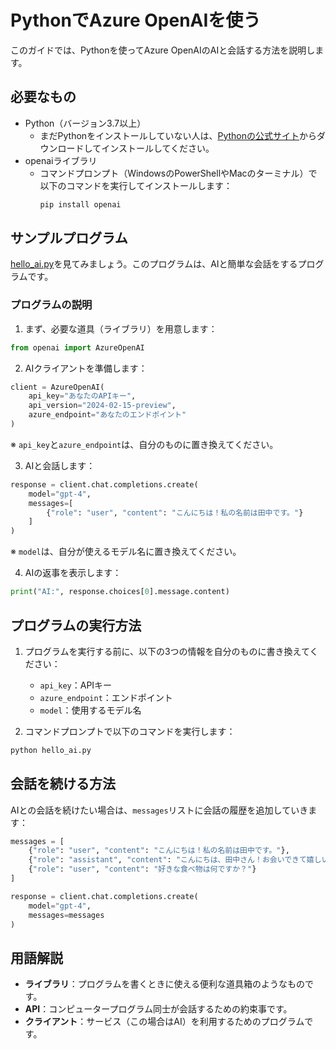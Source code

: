 # PythonでAzure OpenAIを使う

このガイドでは、Pythonを使ってAzure OpenAIのAIと会話する方法を説明します。

## 必要なもの
- Python（バージョン3.7以上）
  - まだPythonをインストールしていない人は、[Pythonの公式サイト](https://www.python.org/downloads/)からダウンロードしてインストールしてください。
- openaiライブラリ
  - コマンドプロンプト（WindowsのPowerShellやMacのターミナル）で以下のコマンドを実行してインストールします：
    ```bash
    pip install openai
    ```

## サンプルプログラム

[hello_ai.py](../../samples/python/hello_ai.py)を見てみましょう。このプログラムは、AIと簡単な会話をするプログラムです。

### プログラムの説明

1. まず、必要な道具（ライブラリ）を用意します：
```python
from openai import AzureOpenAI
```

2. AIクライアントを準備します：
```python
client = AzureOpenAI(
    api_key="あなたのAPIキー",
    api_version="2024-02-15-preview",
    azure_endpoint="あなたのエンドポイント"
)
```
※ `api_key`と`azure_endpoint`は、自分のものに置き換えてください。

3. AIと会話します：
```python
response = client.chat.completions.create(
    model="gpt-4",
    messages=[
        {"role": "user", "content": "こんにちは！私の名前は田中です。"}
    ]
)
```
※ `model`は、自分が使えるモデル名に置き換えてください。

4. AIの返事を表示します：
```python
print("AI:", response.choices[0].message.content)
```

## プログラムの実行方法

1. プログラムを実行する前に、以下の3つの情報を自分のものに書き換えてください：
   - `api_key`：APIキー
   - `azure_endpoint`：エンドポイント
   - `model`：使用するモデル名

2. コマンドプロンプトで以下のコマンドを実行します：
```bash
python hello_ai.py
```

## 会話を続ける方法

AIとの会話を続けたい場合は、`messages`リストに会話の履歴を追加していきます：

```python
messages = [
    {"role": "user", "content": "こんにちは！私の名前は田中です。"},
    {"role": "assistant", "content": "こんにちは、田中さん！お会いできて嬉しいです。"},
    {"role": "user", "content": "好きな食べ物は何ですか？"}
]

response = client.chat.completions.create(
    model="gpt-4",
    messages=messages
)
```

## 用語解説

- **ライブラリ**：プログラムを書くときに使える便利な道具箱のようなものです。
- **API**：コンピュータープログラム同士が会話するための約束事です。
- **クライアント**：サービス（この場合はAI）を利用するためのプログラムです。
